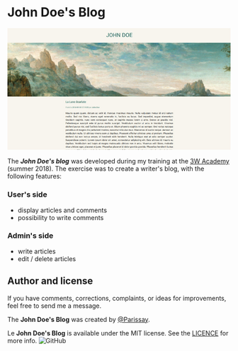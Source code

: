 ﻿# John Doe's Blog

<p align="center">
  <img src="https://raw.githubusercontent.com/Parissay/3WA/master/Blog/assets/github-view.jpg" alt="Blog project">
</p>

The ***John Doe's blog*** was developed during my training at the [3W Academy](https://3wa.fr/) (summer 2018). The exercise was to create a writer's blog, with the following features:

### User's side

- display articles and comments
- possibility to write comments

### Admin's side

- write articles
- edit / delete articles

## Author and license

If you have comments, corrections, complaints, or ideas for improvements, feel free to send me a message.

The **John Doe's Blog** was created by [@Parissay](https://github.com/Parissay). 

Le **John Doe's Blog** is available under the MIT license. See the [LICENCE](https://github.com/Parissay/3WA/blob/master/Blog/LICENSE.md) for more info. ![GitHub](https://img.shields.io/github/license/mashape/apistatus.svg)

